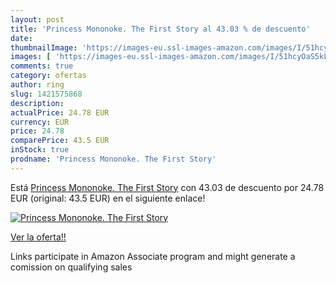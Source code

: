 ```yaml
---
layout: post
title: 'Princess Mononoke. The First Story al 43.03 % de descuento'
date: 
thumbnailImage: 'https://images-eu.ssl-images-amazon.com/images/I/51hcyOaS5kL._SL200_.jpg'
images: [ 'https://images-eu.ssl-images-amazon.com/images/I/51hcyOaS5kL._SL200_.jpg' ]
comments: true
category: ofertas
author: ring
slug: 1421575868
description:
actualPrice: 24.78 EUR
currency: EUR
price: 24.78
comparePrice: 43.5 EUR
inStock: true
prodname: 'Princess Mononoke. The First Story'
---
```


Está [Princess Mononoke. The First Story](https://www.amazon.es/dp/1421575868/?tag=tolees-21) con 43.03 de descuento por 24.78 EUR (original: 43.5 EUR) en el siguiente enlace!

[![Princess Mononoke. The First Story](https://images-eu.ssl-images-amazon.com/images/I/51hcyOaS5kL._SL200_.jpg)](https://www.amazon.es/dp/1421575868/?tag=tolees-21)

[Ver la oferta!!](https://www.amazon.es/dp/1421575868/?tag=tolees-21)

Links participate in Amazon Associate program and might generate a comission on qualifying sales


